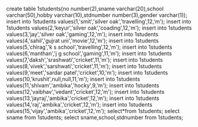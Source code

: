 create table 1students(no number(2),sname varchar(20),school varchar(50),hobby varchar(10),stdnumber number(3),gender varchar(1));
insert into 1students values(1,'smit','silver oak','travelling',12,'m');
insert into 1students values(2,'keyur','silver oak','coading',12,'m');
insert into 1students values(3,'jay','silver oak','gaming',12,'m');
insert into 1students values(4,'sahil','gujrat uni','movie',12,'m');
insert into 1students values(5,'chirag','k s school','travelling',12,'m');
insert into 1students values(6,'manthan','j g school','gaming',11,'m');
insert into 1students values(7,'daksh','srashwati','cricket',11,'m');
insert into 1students values(8,'vivek','sarshwati','cricket',11,'m');
insert into 1students values(9,'meet','sardar patel','cricket',10,'m');
insert into 1students values(10,'krushit',null,null,11,'m');
insert into 1students values(11,'shivam','ambika','hocky',9,'m');
insert into 1students values(12,'vaibhav','vedant','cricket',12,'m');
insert into 1students values(13,'jayraj','ambika','cricket',12,'m');
insert into 1students values(14,'raj','ambika','cricket',12,'m');
insert into 1students values(15,'vijay','ambika','cricket',12,'m');
select*from 1students;
select sname from 1students;
select sname,school,stdnumber from 1students;
